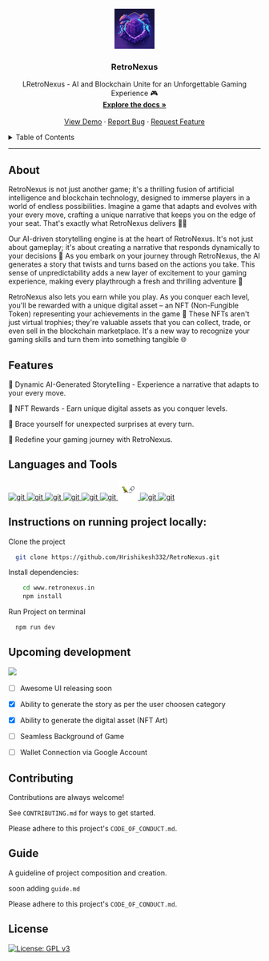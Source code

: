 <br />
<div align="center">
  <a href="https://retro-nexus.vercel.app/">
    <img src="src/Logo.jpeg" alt="Logo" width="80" height="80">
  </a>

  <h3 align="center">RetroNexus</h3>

  <p align="center">
    LRetroNexus - AI and Blockchain Unite for an Unforgettable Gaming Experience 🎮
    <br />
    <a href="https://github.com/Hrishikesh332/RetroNexus"><strong>Explore the docs »</strong></a>
    <br />
    <br />
    <a href="https://github.com/Hrishikesh332/RetroNexus">View Demo</a>
    ·
    <a href="https://github.com/Hrishikesh332/RetroNexus/issues">Report Bug</a>
    ·
    <a href="https://github.com/Hrishikesh332/RetroNexus/issues">Request Feature</a>
  </p>
</div>



<details>
  <summary>Table of Contents</summary>
  <ol>
    <li><a href="#About">About</a></li>
    <li><a href="#Features">Features</a></li>
    <li><a href="#Tech-Stack">Tech Stack</a></li>
    <li><a href="#Languages-and-Tools">Languages and Tools</a></li>
    <li><a href="#Workflow">Workflow</a></li>
    <li><a href="#Instructions-on-running-project-locally">Instructions on running project locally</a></li>
    <li><a href="#Contributing">Contributing</a></li>
    <li><a href="#Guide">Guide</a></li>
    <li><a href="#License">License</a></li>

  </ol>
</details>

------

## About

RetroNexus is not just another game; it's a thrilling fusion of artificial intelligence and blockchain technology, designed to immerse players in a world of endless possibilities. Imagine a game that adapts and evolves with your every move, crafting a unique narrative that keeps you on the edge of your seat. That's exactly what RetroNexus delivers 📜🔄

Our AI-driven storytelling engine is at the heart of RetroNexus. It's not just about gameplay; it's about creating a narrative that responds dynamically to your decisions 🤖 As you embark on your journey through RetroNexus, the AI generates a story that twists and turns based on the actions you take. This sense of unpredictability adds a new layer of excitement to your gaming experience, making every playthrough a fresh and thrilling adventure 📖

RetroNexus also lets you earn while you play. As you conquer each level, you'll be rewarded with a unique digital asset – an NFT (Non-Fungible Token) representing your achievements in the game 💼 These NFTs aren't just virtual trophies; they're valuable assets that you can collect, trade, or even sell in the blockchain marketplace. It's a new way to recognize your gaming skills and turn them into something tangible 🌐

## Features

🌌 Dynamic AI-Generated Storytelling - Experience a narrative that adapts to your every move.

💎 NFT Rewards - Earn unique digital assets as you conquer levels.

🌠 Brace yourself for unexpected surprises at every turn.

🚀 Redefine your gaming journey with RetroNexus.



## Languages and Tools

<a href="https://svelte.dev/" rel="noreferrer"> 
<img src="https://www.svgrepo.com/show/349522/svelte.svg" alt="git" width="40" height="40"/> </a><a href="https://tailwindcss.com/" rel="noreferrer"> 
<img src="https://www.svgrepo.com/show/333609/tailwind-css.svg" alt="git" width="40" height="40"/> </a>
<a href="https://huggingface.co/" target="_blank" rel="noreferrer"> <img src="https://www.svgrepo.com/show/401953/hugging-face.svg" alt="git" width="40" height="40"/> </a><a href="https://www.python.org/" rel="noreferrer"> <img src="https://www.svgrepo.com/show/452091/python.svg" alt="git" width="40" height="40"/> </a>
<a href="https://openai.com/" rel="noreferrer"> <img src="https://www.svgrepo.com/show/306500/openai.svg" alt="git" width="40" height="40"/> </a>
<a href="https://www.llamaindex.ai/" rel="noreferrer"> <img src="https://media.licdn.com/dms/image/D560BAQFbVTDw-oWXmw/company-logo_200_200/0/1681327674615?e=2147483647&v=beta&t=OU93BqbJiOsxQDqqfafjPh4A7soy9th432LXgFtWncQ" alt="git" width="40" height="40"/> </a>
<a href="https://flask.palletsprojects.com/en/2.3.x/" rel="noreferrer"> 
<img src="https://github.com/Hrishikesh332/AskScribe/blob/main/src/Langchain.png" alt="git" width="40" height="40"/> </a>
<a href="https://flask.palletsprojects.com/en/2.3.x/" rel="noreferrer"> 
<img src="https://encrypted-tbn0.gstatic.com/images?q=tbn:ANd9GcTtdH92bhtqUkE1qIz1KpPRkTJVIUQiCZDWtRSZgax_zigALaDZuWuYGAepc5a7IemHNNI&usqp=CAU" alt="git" width="40" height="40"/> </a>
<a href="https://www.holaplex.com/" rel="noreferrer"> 
<img src="https://uploads-ssl.webflow.com/6407c5b1c3b2f7a70cdf0d09/6407df8143fefca85208e8fe_Webclip.svg" alt="git" width="40" height="40"/> </a>



 
 ## Instructions on running project locally:

Clone the project

```bash
  git clone https://github.com/Hrishikesh332/RetroNexus.git
```

Install dependencies:

```bash
    cd www.retronexus.in
    npm install
```

Run Project on terminal

```bash
  npm run dev
```

## Upcoming development

![](https://geps.dev/progress/50)

- [ ] Awesome UI releasing soon
- [x] Ability to generate the story as per the user choosen category
- [x] Ability to generate the digital asset (NFT Art)
- [ ] Seamless Background of Game
- [ ] Wallet Connection via Google Account



## Contributing

Contributions are always welcome!

See `CONTRIBUTING.md` for ways to get started.

Please adhere to this project's `CODE_OF_CONDUCT.md`.

## Guide

A guideline of project composition and creation.

soon adding `guide.md`

Please adhere to this project's `CODE_OF_CONDUCT.md`.


## License

[![License: GPL v3](https://img.shields.io/badge/License-GPLv3-blue.svg)](https://www.gnu.org/licenses/gpl-3.0)

